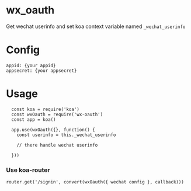# wx_oauth

  Get wechat userinfo and set koa context variable named `_wechat_userinfo`

# Config
```
appid: {your appid}
appsecret: {your appsecret}
```

# Usage

```
  const koa = require('koa')
  const wxOauth = require('wx-oauth')
  const app = koa()

  app.use(wxOauth({}, function() {
    const userinfo = this._wechat_userinfo

    // there handle wechat userinfo

  }))

```

### Use koa-router

```
router.get('/signin', convert(wxOauth({ wechat config }, callback)))
```
